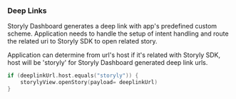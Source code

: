 
### Deep Links

Storyly Dashboard generates a deep link with app's predefined custom scheme. Application needs to handle the setup of intent handling and route the related uri to Storyly SDK to open related story. 

Application can determine from url's host if it's related with Storyly SDK, host will be 'storyly' for Storyly Dashboard generated deep link urls.

```kotlin
if (deeplinkUrl.host.equals("storyly")) {
    storylyView.openStory(payload= deeplinkUrl)
}
```
